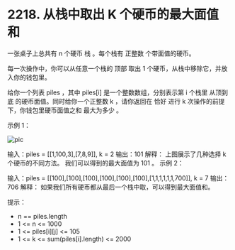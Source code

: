 # 2218. 从栈中取出 K 个硬币的最大面值和

一张桌子上总共有 n 个硬币 栈 。每个栈有 正整数 个带面值的硬币。

每一次操作中，你可以从任意一个栈的 顶部 取出 1 个硬币，从栈中移除它，并放入你的钱包里。

给你一个列表 piles ，其中 piles[i] 是一个整数数组，分别表示第 i 个栈里 从顶到底 的硬币面值。同时给你一个正整数 k ，请你返回在 恰好 进行 k 次操作的前提下，你钱包里硬币面值之和 最大为多少 。



示例 1：

![pic](https://assets.leetcode.com/uploads/2019/11/09/e1.png)



输入：piles = [[1,100,3],[7,8,9]], k = 2
输出：101
解释：
上图展示了几种选择 k 个硬币的不同方法。
我们可以得到的最大面值为 101 。
示例 2：

输入：piles = [[100],[100],[100],[100],[100],[100],[1,1,1,1,1,1,700]], k = 7
输出：706
解释：
如果我们所有硬币都从最后一个栈中取，可以得到最大面值和。


提示：

* n == piles.length
* 1 <= n <= 1000
* 1 <= piles[i][j] <= 105
* 1 <= k <= sum(piles[i].length) <= 2000
